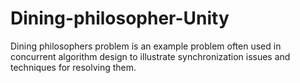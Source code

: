 # Dining-philosopher-Unity

Dining philosophers problem is an example problem often used in concurrent algorithm design to illustrate synchronization issues and techniques for resolving them.
